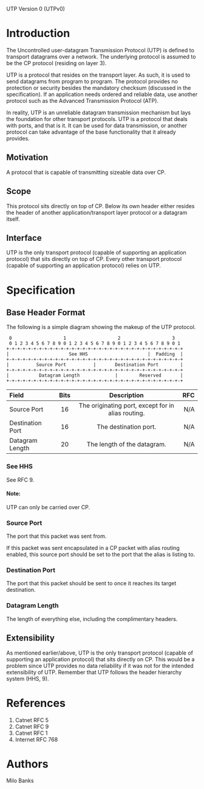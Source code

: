 UTP Version 0 (UTPv0)

# Introduction
The Uncontrolled user-datagram Transmission Protocol (UTP) is defined to transport datagrams over a network.
The underlying protocol is assumed to be the CP protocol (residing on layer 3).

UTP is a protocol that resides on the transport layer. As such, it is used to send datagrams from program
to program. The protocol provides no protection or security besides the mandatory checksum (discussed in
the specification). If an application needs ordered and reliable data, use another protocol such as the
Advanced Transmission Protocol (ATP).

In reality, UTP is an unreliable datagram transmission mechanism but lays the foundation for other
transport protocols. UTP is a protocol that deals with ports, and that is it. It can be used for data
transmission, or another protocol can take advantage of the base functionality that it already provides.

## Motivation
A protocol that is capable of transmitting sizeable data over CP. 

## Scope
This protocol sits directly on top of CP. Below its own header either resides the header of another
application/transport layer protocol or a datagram itself.

## Interface
UTP is the only transport protocol (capable of supporting an application protocol) that sits directly on
top of CP. Every other transport protocol (capable of supporting an application protocol) relies on UTP.

# Specification

## Base Header Format
The following is a simple diagram showing the makeup of the UTP protocol.

~~~
 0                   1                   2                   3
 0 1 2 3 4 5 6 7 8 9 0 1 2 3 4 5 6 7 8 9 0 1 2 3 4 5 6 7 8 9 0 1
+-+-+-+-+-+-+-+-+-+-+-+-+-+-+-+-+-+-+-+-+-+-+-+-+-+-+-+-+-+-+-+-+
|                      See HHS                      |  Padding  |
+-+-+-+-+-+-+-+-+-+-+-+-+-+-+-+-+-+-+-+-+-+-+-+-+-+-+-+-+-+-+-+-+
|          Source Port          |       Destination Port        |
+-+-+-+-+-+-+-+-+-+-+-+-+-+-+-+-+-+-+-+-+-+-+-+-+-+-+-+-+-+-+-+-+
|           Datagram Length             |        Reserved       |
+-+-+-+-+-+-+-+-+-+-+-+-+-+-+-+-+-+-+-+-+-+-+-+-+-+-+-+-+-+-+-+-+
~~~

| Field | Bits | Description | RFC |
| :---- | :--: | :---------: | --: |
| Source Port | 16 | The originating port, except for in alias routing. | N/A |
| Destination Port | 16 | The destination port. | N/A|
| Datagram Length | 20 | The length of the datagram. | N/A |

### See HHS
See RFC 9.

#### Note:
UTP can only be carried over CP.

### Source Port
The port that this packet was sent from.

If this packet was sent encapsulated in a CP packet with alias routing enabled, this source port should be set
to the port that the alias is listing to.

### Destination Port
The port that this packet should be sent to once it reaches its target destination.

### Datagram Length
The length of everything else, including the complimentary headers.

## Extensibility
As mentioned earlier/above, UTP is the only transport protocol (capable of supporting an application protocol)
that sits directly on CP. This would be a problem since UTP provides no data reliability if it was not for the
intended extensibility of UTP. Remember that UTP follows the header hierarchy system (HHS, 9).

# References

1. Catnet RFC 5
2. Catnet RFC 9
3. Catnet RFC 1
4. Internet RFC 768

# Authors
Milo Banks

